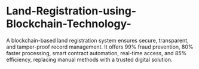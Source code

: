 # Land-Registration-using-Blockchain-Technology-
A blockchain-based land registration system ensures secure, transparent, and tamper-proof record management. It offers 99% fraud prevention, 80% faster processing, smart contract automation, real-time access, and 85% efficiency, replacing manual methods with a trusted digital solution.
